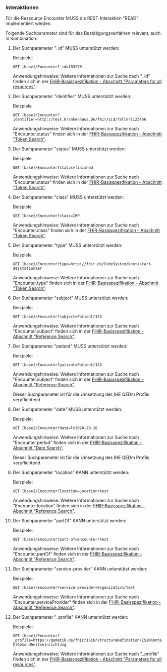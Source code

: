 ### Interaktionen

Für die Ressource Encounter MUSS die REST-Interaktion "READ" implementiert werden.

Folgende Suchparameter sind für das Bestätigungsverfahren relevant, auch in Kombination:

1. Der Suchparameter "_id" MUSS unterstützt werden:

    Beispiele:

    ```GET [base]/Encounter?_id=103270```

    Anwendungshinweise: Weitere Informationen zur Suche nach "_id" finden sich in der [FHIR-Basisspezifikation - Abschnitt "Parameters for all resources"](https://hl7.org/fhir/R4/search.html#all).

1. Der Suchparameter "identifier" MUSS unterstützt werden:

    Beispiele

    ```GET [base]/Encounter?identifier=http://test.krankenhaus.de/fhir/sid/fallnr|123456```

    Anwendungshinweise: Weitere Informationen zur Suche nach "Encounter.status" finden sich in der [FHIR-Basisspezifikation - Abschnitt "Token Search"](https://hl7.org/fhir/R4/search.html#token).

1. Der Suchparameter "status" MUSS unterstützt werden:

    Beispiele

    ```GET [base]/Encounter?status=finished```

    Anwendungshinweise: Weitere Informationen zur Suche nach "Encounter.status" finden sich in der [FHIR-Basisspezifikation - Abschnitt "Token Search"](https://hl7.org/fhir/R4/search.html#token).

1. Der Suchparameter "class" MUSS unterstützt werden:

    Beispiele

    ```GET [base]/Encounter?class=IMP```

    Anwendungshinweise: Weitere Informationen zur Suche nach "Encounter.class" finden sich in der [FHIR-Basisspezifikation - Abschnitt "Token Search"](https://hl7.org/fhir/R4/search.html#token).

1. Der Suchparameter "type" MUSS unterstützt werden:

    Beispiele

    ```GET [base]/Encounter?type=http://fhir.de/CodeSystem/kontaktart-de|stationaer```

    Anwendungshinweise: Weitere Informationen zur Suche nach "Encounter.type" finden sich in der [FHIR-Basisspezifikation - Abschnitt "Token Search"](https://hl7.org/fhir/R4/search.html#token).

1. Der Suchparameter "subject" MUSS unterstützt werden:

   Beispiele:

    ```GET [base]/Encounter?subject=Patient/123```

    Anwendungshinweise: Weitere Informationen zur Suche nach "Encounter.subject" finden sich in der [FHIR-Basisspezifikation - Abschnitt "Reference Search"](https://www.hl7.org/fhir/search.html#reference).

1. Der Suchparameter "patient" MUSS unterstützt werden:

   Beispiele:

    ```GET [base]/Encounter?patient=Patient/123```

    Anwendungshinweise: Weitere Informationen zur Suche nach "Encounter.subject" finden sich in der [FHIR-Basisspezifikation - Abschnitt "Reference Search"](https://www.hl7.org/fhir/search.html#reference).

    Dieser Suchparameter ist für die Umsetzung des IHE QEDm Profils verpflichtend.

1. Der Suchparameter "date" MUSS unterstützt werden:

   Beispiele:

    ```GET [base]/Encounter?date=lt2020-26-10```

    Anwendungshinweise: Weitere Informationen zur Suche nach "Encounter.period" finden sich in der [FHIR-Basisspezifikation - Abschnitt "Date Search"](https://hl7.org/fhir/R4/search.html#date).

    Dieser Suchparameter ist für die Umsetzung des IHE QEDm Profils verpflichtend.

1. Der Suchparameter "location" KANN unterstützt werden:

    Beispiele:

    ```GET [base]/Encounter?location=Location/test```

    Anwendungshinweise: Weitere Informationen zur Suche nach "Encounter.location" finden sich in der [FHIR-Basisspezifikation - Abschnitt "Reference Search"](https://www.hl7.org/fhir/search.html#reference).

1. Der Suchparameter "partOf" KANN unterstützt werden:

    Beispiele:

    ```GET [base]/Encounter?part-of=Encounter/test```

    Anwendungshinweise: Weitere Informationen zur Suche nach "Encounter.partOf" finden sich in der [FHIR-Basisspezifikation - Abschnitt "Reference Search"](https://www.hl7.org/fhir/search.html#reference).

1. Der Suchparameter "service-provider" KANN unterstützt werden:

    Beispiele:

    ```GET [base]/Encounter?service-provider=Organization/test```

    Anwendungshinweise: Weitere Informationen zur Suche nach "Encounter.serviceProvider" finden sich in der [FHIR-Basisspezifikation - Abschnitt "Reference Search"](https://www.hl7.org/fhir/search.html#reference).

1. Der Suchparameter "_profile" KANN unterstützt werden:

    Beispiele:

    ```GET [base]/Encounter?_profile=https://gematik.de/fhir/ISiK/StructureDefinition/ISiKKontaktGesundheitseinrichtung```

    Anwendungshinweise: Weitere Informationen zur Suche nach "_profile" finden sich in der [FHIR-Basisspezifikation - Abschnitt "Parameters for all resources"](https://hl7.org/fhir/R4/search.html#all).
    
